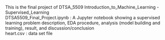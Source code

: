 This is the final project of DTSA_5509 Introduction_to_Machine_Learning - Supervised_Learning  
DTSA5509_Final_Project.ipynb : A Jupyter notebook showing a supervised learning problem description, EDA procedure, analysis (model building and training), result, and discussion/conclusion  
heart.csv  : data set file
